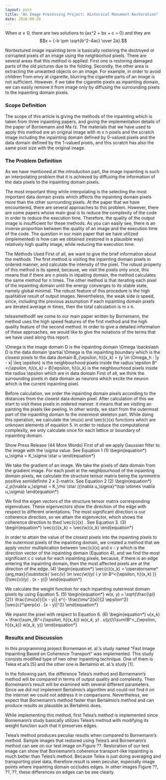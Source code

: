 ```yaml
---
layout: post
title: "An Image Processing Project: Historical Monument Restoration"
date: 2016-09-29
---
```


When $a \ne 0$, there are two solutions to \(ax^2 + bx + c = 0\) and they are
$$x = {-b \pm \sqrt{b^2-4ac} \over 2a}.$$

Nontextured image inpainting term is basically restoring the destroyed or corrupted pixels of an image using the neighborhod pixels. There are several areas that this method is applied.
First one is restoring damaged parts of the old pictures due to the folding. Secondly, the other area is extracting the unwanted objects on an image. For example, in order to avoid children from envy at cigarette, blurring the cigarette parts of an image is not sufficient. However. if we take the cigarette pixels as inpainting domain, we can easily remove it from image only by diffusing the surrounding pixels to the inpainting domain pixels.

### Scope Definition
The scope of this article is giving the methods of the inpainting which is taken from three inpainting papers, and giving the implementation details of the paper of Bornemann and Ma ̈rz. The materials that we have used to apply this method are an original image with m x n pixels and the scratch image including the inpainting domain defined by 0-valued pixels and the data domain defined by the 1-valued pixels, and this scratch has also the same pixel size with the original image.

### The Problem Definition
As we have mentioned at the introduction part, the image inpainting is such an interpolating problem that it is achieved by diffusing the information of the data pixels to the inpainting domain pixels.

The most important thing while interpolating is the selecting the most important data domain pixels which affects the inpainting domain pixels more than the other surrounding pixels. At the paper that we have encountered, there are several approaches to this problem. However, there are some papers whose main goal is to reduce the complexity of the code in order to reduce the execution time. Therefore, the quality of the output image is insufficient for these methods. As you can easily see, there is an inverse proportion between the quality of an image and the execution time of the code. The question in our main paper that we have utilized (implemented) is how can we obtained (restored in a plausible way) relatively high quality image, while reducing the execution time.

The Methods Used
First of all, we want to give the brief information about the methods. The first method is visiting the inpainting domain pixels in ordered manner, and calculate the intensity of the pixel. The robust property of this method is its speed, because, we visit the pixels only once, this means that if there are n pixels in inpaiting domain, the method calculates the same method for n times. The other method is that iterating each pixel of the inpainting domain until the energy converges to its stable state, namely global minimal. The robust feature of this procedure is the high qualitative result of output images. Nevertheless, the weak side is speed, since, including the previous assumption if each inpainting domain pixels are iterated average m times, then the total calculation is m x n.

teleasmethodIf we come to our main paper written by Bornemann, the method uses the high speed features of the first method and the high quality feature of the second method. In order to give a detailed information of these approaches, we would like to give the notations of the terms that we have used along this report.

\Omega is the image domain
D is the inpainting domain
\Omega \backslash D is the data domain
\partial \Omega is the inpainting boundary which is the closest pixels to the data domain
B_{\epsilon, h}(x_k) = \{y \in \Omega_h : |y - x| \leq \epsilon\} is the neighbourhood pixels inside the radius \epsilon
B^ <_{\epsilon, h}(x_k) = B_{\epsilon, h}(x_k) is the neighbourhood pixels inside the radius \epsilon which are in data domain
First of all, we think the surrounding pixels in data domain as neurons which excite the neuron which is the current inpainting pixel.

Before calculation, we order the inpainting domain pixels according to the distances from the closest data domain pixel. After calculation of this we start to visit these pixels in ordered manner. it means that we visiting an painting the pixels like peeling. In other words, we start from the outermost part of the inpainting domain to the innermost skeleton part. While doing this operation, we calculate the \mu(x) and \vec{c}(x) functions which are unknown elements of equation 5. In order to reduce the computational complexity, we only calculate once for each lattice or boundary of inpainting domain.

Show Press Release (44 More Words)
First of all we apply Gaussian filter to the image with the \sigma value. See Equation 1
(1)   \begin{equation*}  u_\sigma = K_\sigma \star u \end{equation*}

We take the gradient of an image.
We take the pixels of data domain from the gradient image.
For each pixel at the neighbourhood of the inpainting domain pixels, we calculate the structure tensor matrix being the symmetrix positive semidefinite 2 x 2-matrix.  See Equation 2 
(2)   \begin{equation*}  J_p(\nabla u_\sigma) = K_\rho \star ({\nabla u_\sigma}^\top \otimes \nabla u_\sigma) \end{equation*}

We find the eigen vectors of the structure tensor matrix corresponding eigenvalues. These eigenvectors show the direction of the edge with respect to different orientations.
The most significant direction is our coherence direction, so we attain the eigenvector, which shows the coherence direction to thed \vec{c}(x) . See Equation  3. 
(3)   \begin{equation*}  \vec{c}(x_k) = \vec{w}(x_k) \end{equation*}

In order to attain the value of the closest pixels into the inpainting pixels to the outermost pixels of the inpainting domain, we created a method that we apply vector multiplication between \vec{c}(x) and x - y which is the direction vector of the inpainting domain (Equation 4), and we find the most significant c c value for each inpainting pixels, because, if there is an edge entering the inpainting domain, then the most affected pixels are at the direction of the edge. 
(4)   \begin{equation*}  \vec{c}(x_k) = \operatorname*{arg\,max}_{\substack{ \vec{v} \in \vec{w}(y) \\ y \in B^<_{\epsilon, h}(x_k) }} (|\vec{v}(y) . (x - y)|) \end{equation*}

We calculate the weight function for each inpainting outermost domain pixels by using Equation 5. 
(5)   \begin{equation*}  w(x, y) = \sqrt{\frac{\pi}{2}} \frac{\mu(x)}{|x - y|} e^{- \frac{\mu^2(x)}{2 \epsilon^2} |\vec{c}^\perp(x) . (x - y)|^2} \end{equation*}

We inpaint the pixel with respect to Equation 6. 
(6)   \begin{equation*} u(x_k) = \frac{\sum_{B^<_{\epsilon, h}(x_k)} w(x_k, y) . u(y)}{\sum_{B^<_{\epsilon, h}(x_k)} w(x_k, y)} \end{equation*}

### Results and Discussion
In this programming project Bornemann et. al.’s study named “Fast Image Inpainting Based on Coherence Transport” was implemented. This study consists modified type of two other inpainting technique. One of them is Telea et.al’s [5] and the other one is Bertalmio et. al.’s study [1].

In the following part, the difference Telea’s method and Bornemann’s method will be compared in terms of output quality and complexity. Then Bornemann’s result will be examined with several different parameters. Since we did not implement Bertalmio’s algorithm and could not find it on the internet we could not address it in comparisons. Nevertheless, we expect that Bornemann’s method faster than Bertalmio’s method and can produce results as plausible as Bertalmio does.

While implementing this method, first Telea’s method is implemented since Bornemann’s study basically utilizes Telea’s method with modifying its weight function such that it preserves edges.

Telea’s method produces peculiar results when compared to Bornemann’s method. Sample images that restored using Telea’s and Bornemann’s method can see on our test image on Figure ??. Restoration of our test image can show that Bornemann’s coherence transport-like inpainting is much better than Telea’s method. Because Telea is just doing averaging and transporting pixel data, therefore result is seen peculiar, especially image points where inpainting domain occludes edges. In other images Figure ??, ??, ??, these differences on edges can be see clearly.

